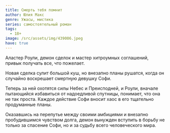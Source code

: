 ```yaml
---
title: Смерть тебя помнит
author: Юлия Макс
genre: Ужасы, мистика
series: самостоятельный роман
tags:
  - 18+
image: /src/assets/img/439006.jpeg
have: true
---
```

Аластер Роули, демон сделок и мастер хитроумных соглашений, привык получать все, что пожелает.

Новая сделка сулит большой куш, но внезапно планы рушатся, когда он случайно воскрешает смертную девушку Софи.

Теперь за ней охотятся силы Небес и Преисподней, и Роули, вначале пытающийся избавиться от надоедливой спутницы, понимает, что она не так проста. Каждое действие Софи вносит хаос в его тщательно продуманные планы.

Оказавшись на перепутье между своими амбициями и внезапно пробудившимся чувством долга, демон вынужден вступить в борьбу не только за спасение Софи, но и за судьбу всего человеческого мира.
